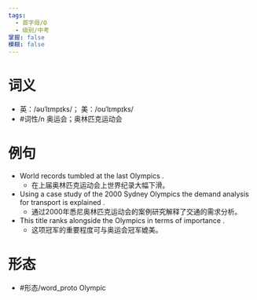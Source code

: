 ```yaml
---
tags:
  - 首字母/O
  - 级别/中考
掌握: false
模糊: false
---
```

# 词义
- 英：/əʊˈlɪmpɪks/； 美：/oʊˈlɪmpɪks/
- #词性/n  奥运会；奥林匹克运动会
# 例句
- World records tumbled at the last Olympics .
	- 在上届奥林匹克运动会上世界纪录大幅下滑。
- Using a case study of the 2000 Sydney Olympics the demand analysis for transport is explained .
	- 通过2000年悉尼奥林匹克运动会的案例研究解释了交通的需求分析。
- This title ranks alongside the Olympics in terms of importance .
	- 这项冠军的重要程度可与奥运会冠军媲美。
# 形态
- #形态/word_proto Olympic
